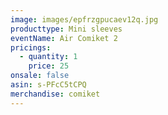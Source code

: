 ```yaml
---
image: images/epfrzgpucaev12q.jpg
producttype: Mini sleeves
eventName: Air Comiket 2
pricings:
  - quantity: 1
    price: 25
onsale: false
asin: s-PFcC5tCPQ
merchandise: comiket
---
```

